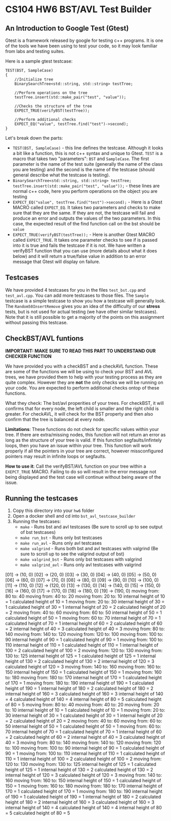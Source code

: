 # CS104 HW6 BST/AVL Test Builder

## An Introduction to Google Test (Gtest)

Gtest is a framework released by google for testing c++ programs. It is one of the tools we have been using to test your code, so it may look familiar from labs and testing suites.

Here is a sample gtest testcase:

```
TEST(BST, SampleCase)
{
	//Initialize tree
	BinarySearchTree<std::string, std::string> testTree;

	//Perform operations on the tree
	testTree.insert(std::make_pair("test", "value"));

	//Checks the structure of the tree
	EXPECT_TRUE(verifyBST(testTree));

	//Perform additional checks
	EXPECT_EQ("value", testTree.find("test")->second);
}
```

Let's break down the parts:
- `TEST(BST, SampleCase)` - this line defines the testcase. Although it looks a bit like a function, this is not c++ syntax and unique to Gtest. `TEST` is a macro that takes two "parameters": `BST` and `SampleCase`. The first parameter is the name of the test suite (generally the name of the class you are testing) and the second is the name of the testcase (should general describe what the testcase is testing).
- `BinarySearchTree<std::string, std::string> testTree;
   testTree.insert(std::make_pair("test", "value"));` - these lines are normal c++ code, here you perform operations on the object you are testing
- `EXPECT_EQ("value", testTree.find("test")->second);` - Here is a Gtest MACRO called `EXPECT_EQ`. It takes two parameters and checks to make sure that they are the same. If they are not, the testcase will fail and produce an error and outputs the values of the two parameters. In this case, the expected result of the find function call on the bst should be `value`
-  `EXPECT_TRUE(verifyBST(testTree));` - Here is another Gtest MACRO called `EXPECT_TRUE`. It takes one parameter checks to see if is passed into it is true and fails the testcase if it is not. We have written a verifyBST function that you can use (more details about what it does below) and it will return a true/false value in addition to an error message that Gtest will display on failure.

## Testcases
We have provided 4 testcases for you in the files `test_bst.cpp` and `test_avl.cpp`. You can add more testcases to those files. The `Sample` testcase is a simple testcase to show you how a testcase will generally look. The `Random50InsertRemove` gives you an idea of the difficulty of our **stress** tests, but is not used for actual testing (we have other similar testcases). Note that it is still possible to get a majority of the points on this assignment without passing this testcase.

## CheckBST/AVL funtions
**IMPORTANT: MAKE SURE TO READ THIS PART TO UNDERSTAND OUR CHECKER FUNCTION**

We have provided you with a checkBST and a checkAVL function. These are some of the functions we will be using to check your BST and AVL trees, we have provided them to help with your testing process as they are quite complex. However they are **not** the only checks we will be running on your code. You are expected to perform additional checks ontop of these functions.

What they check: The bst/avl properities of your trees. For checkBST, it will confirms that for every node, the left child is smaller and the right child is greater. For checkAVL, it will check for the BST property and then also confirm that the tree is balanced at every node.

**Limitations**: These functions do not check for specific values within your tree. If there are extra/missing nodes, this function will not return an error as long as the structure of your tree is valid. If this function segfaults/infintely loops, then you have an issue within your tree. This function will work properly if all the pointers in your tree are correct, however missconfigured pointers may result in infinite loops or segfaults.

**How to use it**: Call the verifyBST/AVL function on your tree within a `EXEPCT_TRUE` MACRO. Failing to do so will result in the error message not being displayed and the test case will continue without being aware of the issue.


## Running the testcases
1. Copy this directory into your `hw6` folder
2. Open a docker shell and cd into `bst_avl_testcase_builder`
3. Running the testcases:
   - `make` - Runs bst and avl testcases (Be sure to scroll up to see output of bst testcases)
   - `make run_bst` - Runs only bst testcases
   - `make run_avl` - Runs only avl testcases
   - `make valgrind` - Runs both bst and avl testcases with valgrind (Be sure to scroll up to see the valgrind output of bst)
   - `make valgrind_bst` - Runs only bst testcases with valgrind
   - `make valgrind_avl` - Runs only avl testcases with valgrind

[01] -> (10, 0)
[02] -> (20, 0)
[03] -> (30, 0)
[04] -> (40, 0)
[05] -> (50, 0)
[06] -> (60, 0)
[07] -> (70, 0)
[08] -> (80, 0)
[09] -> (90, 0)
[10] -> (100, 0)
[11] -> (110, 0)
[12] -> (120, 0)
[13] -> (130, 0)
[14] -> (140, 0)
[15] -> (150, 0)
[16] -> (160, 0)
[17] -> (170, 0)
[18] -> (180, 0)
[19] -> (190, 0)
moving from: 80 to: 40
moving from: 40 to: 20
moving from: 20 to: 10
internal height of 10 = 1
calculated height of 10 = 1
moving from: 20 to: 30
internal height of 30 = 1
calculated height of 30 = 1
internal height of 20 = 2
calculated height of 20 = 2
moving from: 40 to: 60
moving from: 60 to: 50
internal height of 50 = 1
calculated height of 50 = 1
moving from: 60 to: 70
internal height of 70 = 1
calculated height of 70 = 1
internal height of 60 = 2
calculated height of 60 = 2
internal height of 40 = 3
calculated height of 40 = 3
moving from: 80 to: 140
moving from: 140 to: 120
moving from: 120 to: 100
moving from: 100 to: 90
internal height of 90 = 1
calculated height of 90 = 1
moving from: 100 to: 110
internal height of 110 = 1
calculated height of 110 = 1
internal height of 100 = 2
calculated height of 100 = 2
moving from: 120 to: 130
moving from: 130 to: 125
internal height of 125 = 1
calculated height of 125 = 1
internal height of 130 = 2
calculated height of 130 = 2
internal height of 120 = 3
calculated height of 120 = 3
moving from: 140 to: 160
moving from: 160 to: 150
internal height of 150 = 1
calculated height of 150 = 1
moving from: 160 to: 180
moving from: 180 to: 170
internal height of 170 = 1
calculated height of 170 = 1
moving from: 180 to: 190
internal height of 190 = 1
calculated height of 190 = 1
internal height of 180 = 2
calculated height of 180 = 2
internal height of 160 = 3
calculated height of 160 = 3
internal height of 140 = 4
calculated height of 140 = 4
internal height of 80 = 5
calculated height of 80 = 5
moving from: 80 to: 40
moving from: 40 to: 20
moving from: 20 to: 10
internal height of 10 = 1
calculated height of 10 = 1
moving from: 20 to: 30
internal height of 30 = 1
calculated height of 30 = 1
internal height of 20 = 2
calculated height of 20 = 2
moving from: 40 to: 60
moving from: 60 to: 50
internal height of 50 = 1
calculated height of 50 = 1
moving from: 60 to: 70
internal height of 70 = 1
calculated height of 70 = 1
internal height of 60 = 2
calculated height of 60 = 2
internal height of 40 = 3
calculated height of 40 = 3
moving from: 80 to: 140
moving from: 140 to: 120
moving from: 120 to: 100
moving from: 100 to: 90
internal height of 90 = 1
calculated height of 90 = 1
moving from: 100 to: 110
internal height of 110 = 1
calculated height of 110 = 1
internal height of 100 = 2
calculated height of 100 = 2
moving from: 120 to: 130
moving from: 130 to: 125
internal height of 125 = 1
calculated height of 125 = 1
internal height of 130 = 2
calculated height of 130 = 2
internal height of 120 = 3
calculated height of 120 = 3
moving from: 140 to: 160
moving from: 160 to: 150
internal height of 150 = 1
calculated height of 150 = 1
moving from: 160 to: 180
moving from: 180 to: 170
internal height of 170 = 1
calculated height of 170 = 1
moving from: 180 to: 190
internal height of 190 = 1
calculated height of 190 = 1
internal height of 180 = 2
calculated height of 180 = 2
internal height of 160 = 3
calculated height of 160 = 3
internal height of 140 = 4
calculated height of 140 = 4
internal height of 80 = 5
calculated height of 80 = 5
